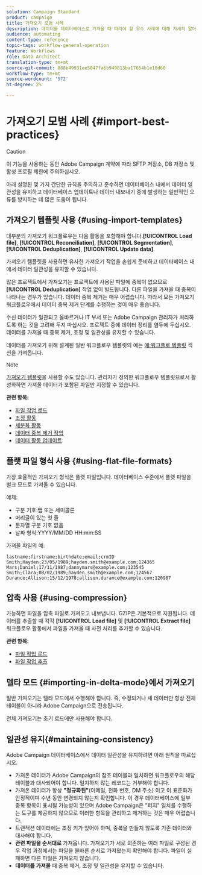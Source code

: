 ```yaml
---
solution: Campaign Standard
product: campaign
title: 가져오기 모범 사례
description: 데이터를 데이터베이스로 가져올 때 따라야 할 우수 사례에 대해 자세히 알아보십시오.
audience: automating
content-type: reference
topic-tags: workflow-general-operation
feature: Workflows
role: Data Architect
translation-type: tm+mt
source-git-commit: 088b49931ee5047fa6b949813ba17654b1e10d60
workflow-type: tm+mt
source-wordcount: '572'
ht-degree: 2%

---
```



# 가져오기 모범 사례 {#import-best-practices}

>[!CAUTION]
>
>이 기능을 사용하는 동안 Adobe Campaign 계약에 따라 SFTP 저장소, DB 저장소 및 활성 프로필 제한에 주의하십시오.

아래 설명된 몇 가지 간단한 규칙을 주의하고 준수하면 데이터베이스 내에서 데이터 일관성을 유지하고 데이터베이스 업데이트나 데이터 내보내기 중에 발생하는 일반적인 오류를 방지하는 데 많은 도움이 됩니다.

## 가져오기 템플릿 사용 {#using-import-templates}

대부분의 가져오기 워크플로우는 다음 활동을 포함해야 합니다.**[!UICONTROL Load file]**, **[!UICONTROL Reconciliation]**, **[!UICONTROL Segmentation]**, **[!UICONTROL Deduplication]**, **[!UICONTROL Update data]**.

가져오기 템플릿을 사용하면 유사한 가져오기 작업을 손쉽게 준비하고 데이터베이스 내에서 데이터 일관성을 유지할 수 있습니다.

많은 프로젝트에서 가져오기는 프로젝트에 사용된 파일에 중복이 없으므로 **[!UICONTROL Deduplication]** 작업 없이 빌드됩니다. 다른 파일을 가져올 때 중복이 나타나는 경우가 있습니다. 데이터 중복 제거는 매우 어렵습니다. 따라서 모든 가져오기 워크플로우에서 데이터 중복 제거 단계를 수행하는 것이 매우 좋습니다.

수신 데이터가 일관되고 올바르거나 IT 부서 또는 Adobe Campaign 관리자가 처리하도록 하는 것을 고려해 두지 마십시오. 프로젝트 중에 데이터 정리를 염두에 두십시오. 데이터를 가져올 때 중복 제거, 조정 및 일관성을 유지할 수 있습니다.

데이터를 가져오기 위해 설계된 일반 워크플로우 템플릿의 예는 [예:워크플로 템플릿](../../automating/using/creating-import-workflow-templates.md) 섹션을 가져옵니다.

>[!NOTE]
>
>[가져오기 템플릿](../../automating/using/importing-data-with-import-templates.md)을 사용할 수도 있습니다. 관리자가 정의한 워크플로우 템플릿으로서 활성화하면 가져올 데이터가 포함된 파일만 지정할 수 있습니다.

**관련 항목:**

* [파일 작업 로드](../../automating/using/load-file.md)
* [조정 활동](../../automating/using/reconciliation.md)
* [세분화 활동](../../automating/using/segmentation.md)
* [데이터 중복 제거 작업](../../automating/using/deduplication.md)
* [데이터 활동 업데이트](../../automating/using/update-data.md)

## 플랫 파일 형식 사용 {#using-flat-file-formats}

가장 효율적인 가져오기 형식은 플랫 파일입니다. 데이터베이스 수준에서 플랫 파일을 벌크 모드로 가져올 수 있습니다.

예제:

* 구분 기호:탭 또는 세미콜론
* 머리글이 있는 첫 줄
* 문자열 구분 기호 없음
* 날짜 형식:YYYY/MM/DD HH:mm:SS

가져올 파일의 예:

```
lastname;firstname;birthdate;email;crmID
Smith;Hayden;23/05/1989;hayden.smith@example.com;124365
Mars;Daniel;17/11/1987;dannymars@example.com;123545
Smith;Clara;08/02/1989;hayden.smith@example.com;124567
Durance;Allison;15/12/1978;allison.durance@example.com;120987
```

## 압축 사용 {#using-compression}

가능하면 파일을 압축 파일로 가져오고 내보냅니다. GZIP은 기본적으로 지원됩니다. 데이터를 추출할 때 각각 **[!UICONTROL Load file]** 및 **[!UICONTROL Extract file]** 워크플로우 활동에서 파일을 가져올 때 사전 처리를 추가할 수 있습니다.

**관련 항목:**

* [파일 작업 로드](../../automating/using/load-file.md)
* [파일 작업 추출](../../automating/using/extract-file.md)

## 델타 모드 {#importing-in-delta-mode}에서 가져오기

일반 가져오기는 델타 모드에서 수행해야 합니다. 즉, 수정되거나 새 데이터만 항상 전체 테이블이 아니라 Adobe Campaign으로 전송됩니다.

전체 가져오기는 초기 로드에만 사용해야 합니다.

## 일관성 유지{#maintaining-consistency}

Adobe Campaign 데이터베이스에서 데이터 일관성을 유지하려면 아래 원칙을 따르십시오.

* 가져온 데이터가 Adobe Campaign의 참조 테이블과 일치하면 워크플로우의 해당 테이블과 대사되어야 합니다. 일치하지 않는 레코드는 거부해야 합니다.
* 가져온 데이터가 항상 **&quot;정규화된&quot;**(이메일, 전화 번호, DM 주소) 이고 이 표준화가 안정적이며 수년 동안 변경되지 않는지 확인합니다. 이 경우 데이터베이스에 일부 중복 항목이 표시될 가능성이 있으며 Adobe Campaign은 &quot;퍼지&quot; 일치를 수행하는 도구를 제공하지 않으므로 이러한 항목을 관리하고 제거하는 것은 매우 어렵습니다.
* 트랜잭션 데이터에는 조정 키가 있어야 하며, 중복을 만들지 않도록 기존 데이터와 대사해야 합니다.
* **관련 파일을 순서대로** 가져옵니다. 가져오기가 서로 의존하는 여러 파일로 구성된 경우 작업 과정에서는 파일을 올바른 순서로 가져왔는지 확인해야 합니다. 파일이 실패하면 다른 파일은 가져오지 않습니다.
* **데이터를 가져올** 때 중복 제거, 조정 및 일관성을 유지할 수 있습니다.
